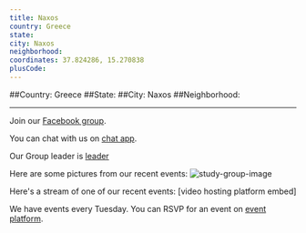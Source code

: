 ```yaml
---
title: Naxos
country: Greece
state: 
city: Naxos
neighborhood: 
coordinates: 37.824286, 15.270838
plusCode:
---
```


##Country: Greece
##State: 
##City: Naxos
##Neighborhood: 
*****
Join our [Facebook group](https://www.facebook.com/groups/free.code.camp.naxos.gr).

You can chat with us on [chat app]().

Our Group leader is [leader]()

Here are some pictures from our recent events:
![study-group-image]()

Here's a stream of one of our recent events:
[video hosting platform embed]

We have events every Tuesday. You can RSVP for an event on [event platform]().
